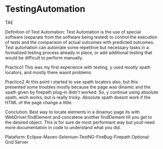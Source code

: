 # TestingAutomation
TAE

Definition of Test Automation:
 Test Automation is the use of special software (separate from the software being tested) to control the execution 
 of tests and the comparison of actual outcomes with predicted outcomes. Test automation can automate some repetitive 
 but necessary tasks in a formalized testing process already in place, or add additional testing that would be difficult 
 to perform manually.
 
Practico1
  This was my first experience with testing, y used mostly xpath locators, and mostly there wasnt problems
  
Practico2
  At this point i started to use xpath locators also, but this presented some troubles mostly because the page was dinamic 
  and the xpath given by firepath plug-in didn't worked. So, y continue using absolute xpath, wich works, but is really tricky.
  Absolute xpath doesnt work if the HTML of the page change a little.
  
  Conclution: Best way to locate elements in a dinamyc page its with WebDriver.findElement and concatene another findElement 
              till you get to the desired object. This is for sure de most performant way but youll need more documentation 
              in code to understand what you did. 

Plataform: Eclipse-Maven-Selenium-TestNG-FireBug-Firepath
           Optional: Grid Server
